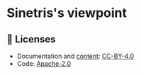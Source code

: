 # Sinetris's viewpoint

## 📄 Licenses

- Documentation and [content](content): [CC-BY-4.0](LICENSE-DOCS)
- Code: [Apache-2.0](LICENSE-CODE)
